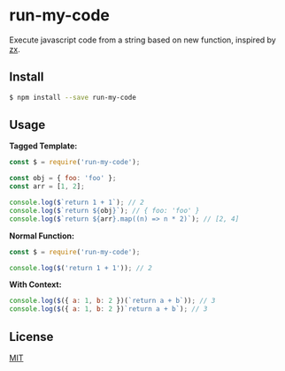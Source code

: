 # run-my-code

Execute javascript code from a string based on new function, inspired by [zx](https://github.com/google/zx).

## Install

```bash
$ npm install --save run-my-code
```

## Usage

**Tagged Template:**

```javascript
const $ = require('run-my-code');

const obj = { foo: 'foo' };
const arr = [1, 2];

console.log($`return 1 + 1`); // 2
console.log($`return ${obj}`); // { foo: 'foo' }
console.log($`return ${arr}.map((n) => n * 2)`); // [2, 4]
```

**Normal Function:**

```javascript
const $ = require('run-my-code');

console.log($('return 1 + 1')); // 2
```

**With Context:**

```javascript
console.log($({ a: 1, b: 2 })(`return a + b`)); // 3
console.log($({ a: 1, b: 2 })`return a + b`); // 3
```

## License

[MIT](./LICENSE)
